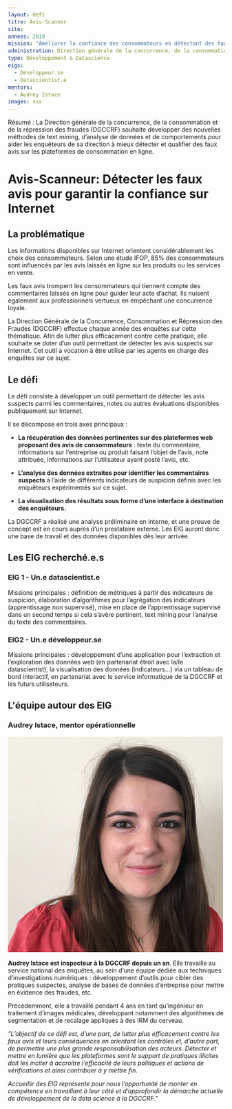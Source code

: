 ```yaml
---
layout: defi
titre: Avis-Scanner
site: 
annees: 2019
mission: "Améliorer la confiance des consommateurs en détectant des faux avis sur Internet"
administration: Direction générale de la concurrence, de la consommation et de la répression des fraudes 
type: Développement & Datascience
eigs:
  - Développeur.se
  - Datascientist.e
mentors: 
  - Audrey Istace
images: xxx
---
```


Résumé : La Direction générale de la concurrence, de la consommation et de la 
répression des fraudes (DGCCRF) souhaite développer des nouvelles 
méthodes de text mining, d’analyse de données et de comportements pour
aider les enquêteurs de sa direction à mieux détecter et qualifier des 
faux avis sur les plateformes de consommation en ligne.

# Avis-Scanneur: Détecter les faux avis pour garantir la confiance sur Internet

## La problématique

Les informations disponibles sur Internet orientent considérablement les choix des consommateurs. Selon une étude IFOP, 85% des consommateurs sont influencés par les avis laissés en ligne sur les produits ou les services en vente. 

Les faux avis trompent les consommateurs qui tiennent compte des commentaires laissés en ligne pour guider leur acte d’achat. Ils nuisent également aux professionnels vertueux en empêchant une concurrence loyale. 

La Direction Générale de la Concurrence, Consommation et Répression des Fraudes (DGCCRF) effectue chaque année des enquêtes sur cette thématique. Afin de lutter plus efficacement contre cette pratique, elle souhaite se doter d’un outil permettant de détecter les avis suspects sur Internet. Cet outil a vocation à être utilisé par les agents en charge des enquêtes sur ce sujet. 

## Le défi 
Le défi consiste à développer un outil permettant de détecter les avis suspects parmi les commentaires, notes ou autres évaluations disponibles publiquement sur Internet. 

Il se décompose en trois axes principaux :
* **La récupération des données pertinentes sur des plateformes web proposant des avis de consommateurs** : texte du commentaire, informations sur l’entreprise ou produit faisant l’objet de l’avis, note attribuée, informations sur l’utilisateur ayant posté l’avis, etc.
* **L’analyse des données extraites pour identifier les commentaires suspects** à l’aide de différents indicateurs de suspicion définis avec les enquêteurs expérimentés sur ce sujet.

* **La visualisation des résultats sous forme d’une interface à destination des enquêteurs.**

La DGCCRF a réalisé une analyse préliminaire en interne, et une preuve de concept est en cours auprès d’un prestataire externe. Les EIG auront donc une base de travail et des données disponibles dès leur arrivée.

## Les EIG recherché.e.s

### EIG 1 - Un.e datascientist.e
Missions principales : définition de métriques à partir des indicateurs de suspicion, élaboration d’algorithmes pour l’agrégation des indicateurs (apprentissage non supervisé), mise en place de l’apprentissage supervisé dans un second temps si cela s’avère pertinent, text mining pour l’analyse du texte des commentaires.

### EIG2 - Un.e développeur.se
Missions principales : développement d’une application pour l’extraction et l’exploration des données web (en partenariat étroit avec la/le datascientist), la visualisation des données (indicateurs…) via un tableau de bord interactif, en partenariat avec le service informatique de la DGCCRF et les futurs utilisateurs.

## L'équipe autour des EIG

### Audrey Istace, mentor opérationnelle

![Audrey Istace](/img/communaute/audrey-istace.png)

**Audrey Istace est inspecteur à la DGCCRF depuis un an**. Elle travaille au service national des enquêtes, au sein d’une équipe dédiée aux techniques d’investigations numériques : développement d’outils pour cibler des pratiques suspectes, analyse de bases de données d’entreprise pour mettre en évidence des fraudes, etc. 

Précédemment, elle a travaillé pendant 4 ans en tant qu’ingénieur en traitement d’images médicales, développant notamment des algorithmes de segmentation et de recalage appliqués à des IRM du cerveau.

_"L’objectif de ce défi est, d’une part, de lutter plus efficacement contre les faux avis et leurs conséquences en orientant les contrôles et, d’autre part, de  permettre une plus grande responsabilisation des acteurs. Détecter et mettre en lumière que les plateformes sont le support de pratiques illicites doit les inciter à accroitre l’efficacité de leurs politiques et actions de vérifications et ainsi contribuer à y mettre fin._

_Accueillir des EIG représente pour nous l’opportunité de monter en compétence en travaillant à leur côté et d’approfondir la démarche actuelle de développement de la data science à la DGCCRF._"



